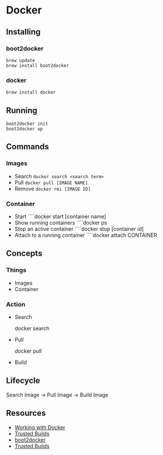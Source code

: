 # Docker

## Installing

### boot2docker

    brew update
    brew install boot2docker

### docker

    brew install docker

## Running

    boot2docker init
    boot2docker up

## Commands


### Images

- Search ````docker search <search term>````
- Pull ````docker pull [IMAGE NAME]````
- Remove ````docker rmi [IMAGE ID]````

### Container

- Start ````docker start [container name]
- Show running containers ````docker ps
- Stop an active container ````docker stop [container id]
- Attach to a running container ````docker attach CONTAINER

## Concepts

### Things

- Images
- Container

### Action

- Search

    docker search <term>
- Pull

    docker pull <image name>
- Build

## Lifecycle

   Search Image -> Pull Image -> Build Image

## Resources

- [Working with Docker](http://docs.docker.io/introduction/working-with-docker/)
- [Trusted Builds](http://blog.docker.io/2013/11/introducing-trusted-builds/)
- [boot2docker](http://boot2docker.io/)
- [Trusted Builds](http://blog.docker.io/2013/11/introducing-trusted-builds/)
